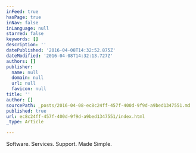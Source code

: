 ```yaml
---
inFeed: true
hasPage: true
inNav: false
inLanguage: null
starred: false
keywords: []
description: ''
datePublished: '2016-04-08T14:32:52.875Z'
dateModified: '2016-04-08T14:32:13.727Z'
authors: []
publisher:
  name: null
  domain: null
  url: null
  favicon: null
title: ''
author: []
sourcePath: _posts/2016-04-08-ec8c24ff-457f-400d-9f9d-a9bed1347551.md
published: true
url: ec8c24ff-457f-400d-9f9d-a9bed1347551/index.html
_type: Article

---
```

Software. Services. Support. Made Simple.